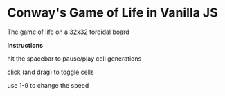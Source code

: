 # Conway's Game of Life in Vanilla JS
The game of life on a 32x32 toroidal board

**Instructions**

hit the spacebar to pause/play cell generations

click (and drag) to toggle cells

use 1-9 to change the speed